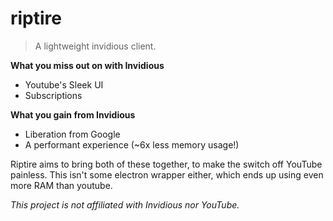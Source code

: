 # riptire
> A lightweight invidious client.

**What you miss out on with Invidious**
- Youtube's Sleek UI
- Subscriptions

**What you gain from Invidious**
- Liberation from Google
- A performant experience (~6x less memory usage!)

Riptire aims to bring both of these together, to make the switch off YouTube painless.
This isn't some electron wrapper either, which ends up using even more RAM than youtube.

*This project is not affiliated with Invidious nor YouTube.*